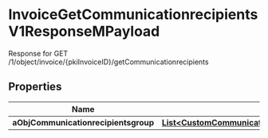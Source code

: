

# InvoiceGetCommunicationrecipientsV1ResponseMPayload

Response for GET /1/object/invoice/{pkiInvoiceID}/getCommunicationrecipients

## Properties

| Name | Type | Description | Notes |
|------------ | ------------- | ------------- | -------------|
|**aObjCommunicationrecipientsgroup** | [**List&lt;CustomCommunicationrecipientsgroupResponse&gt;**](CustomCommunicationrecipientsgroupResponse.md) |  |  |



